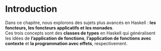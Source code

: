 # **Introduction**  
Dans ce chapitre, nous explorons des sujets plus avancés en Haskell : **les foncteurs, les foncteurs applicatifs et les monades**.  
Ces trois concepts sont des **classes de types** en Haskell qui généralisent les idées de **l’application de fonctions**, **l’application de fonctions avec contexte** et **la programmation avec effets**, respectivement.

